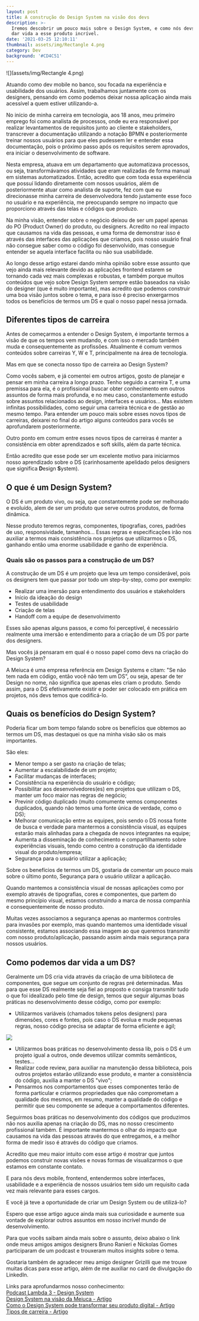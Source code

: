 ```yaml
---
layout: post
title: A construção do Design System na visão dos devs
description: >-
  Iremos descobrir um pouco mais sobre o Design System, e como nós devs podemos
  dar vida a esse produto incrível.
date: '2021-03-25 12:10:11'
thumbnail: assets/img/Rectangle 4.png
category: Dev
background: '#CD4C51'
---
```

![](assets/img/Rectangle 4.png)

Atuando como dev mobile no banco, sou focada na experiência e usabilidade dos usuários. Assim, trabalhamos juntamente com os designers, pensando em como podemos deixar nossa aplicação ainda mais acessível a quem estiver utilizando-a.

No início de minha carreira em tecnologia, aos 18 anos, meu primeiro emprego foi como analista de processos, onde eu era responsável por realizar levantamentos de requisitos junto ao cliente e stakeholders, transcrever a documentação utilizando a notação BPMN e posteriormente treinar nossos usuários para que eles pudessem ler e entender essa documentação, pois o próximo passo após os requisitos serem aprovados, era iniciar o desenvolvimento de software.

Nesta empresa, atuava em um departamento que automatizava processos, ou seja, transformávamos atividades que eram realizadas de forma manual em sistemas automatizados. Então, acredito que com toda essa experiência que possuí lidando diretamente com nossos usuários, além de posteriormente atuar como analista de suporte, fez com que eu direcionasse minha carreira de desenvolvedora tendo justamente esse foco no usuário e na experiência, me preocupando sempre no impacto que proporciono através das telas e códigos que produzo.

Na minha visão, entender sobre o negócio deixou de ser um papel apenas do PO (Product Owner) do produto, ou designers. Acredito no real impacto que causamos na vida das pessoas, e uma forma de demonstrar isso é através das interfaces das aplicações que criamos, pois nosso usuário final não consegue saber como o código foi desenvolvido, mas consegue entender se aquela interface facilita ou não sua usabilidade.

Ao longo desse artigo estarei dando minha opinião sobre esse assunto que vejo ainda mais relevante devido as aplicações frontend estarem se tornando cada vez mais complexas e robustas, e também porque muitos conteúdos que vejo sobre Design System sempre estão baseados na visão do designer (que é muito importante), mas acredito que podemos construir uma boa visão juntos sobre o tema, e para isso é preciso enxergarmos todos os benefícios de termos um DS e qual o nosso papel nessa jornada.

## Diferentes tipos de carreira

Antes de começarmos a entender o Design System, é importante termos a visão de que os tempos vem mudando, e com isso o mercado também muda e consequentemente as profissões. Atualmente é comum vermos conteúdos sobre carreiras Y, W e T, principalmente na área de tecnologia.

Mas em que se conecta nosso tipo de carreira ao Design System?

Como vocês sabem, e já comentei em outros artigos, gosto de planejar e pensar em minha carreira a longo prazo. Tenho seguido a carreira T, e uma premissa para ela, é o profissional buscar obter conhecimento em outros assuntos de forma mais profunda, e no meu caso, constantemente estudo sobre assuntos relacionados ao design, interfaces e usuários... Mas existem infinitas possibilidades, como seguir uma carreira técnica e de gestão ao mesmo tempo. Para entender um pouco mais sobre esses novos tipos de carreiras, deixarei no final do artigo alguns conteúdos para vocês se aprofundarem posteriormente.

Outro ponto em comum entre esses novos tipos de carreiras é manter a consistência em obter aprendizados e soft skills, além da parte técnica.

Então acredito que esse pode ser um excelente motivo para iniciarmos nosso aprendizado sobre o DS (carinhosamente apelidado pelos designers que significa **D**esign **S**ystem).

## O que é um Design System?

O DS é um produto vivo, ou seja, que constantemente pode ser melhorado e evoluído, alem de ser um produto que serve outros produtos, de forma dinâmica.

Nesse produto teremos regras, componentes, tipografias, cores, padrões de uso, responsividade, tamanhos... Essas regras e especificações irão nos auxiliar a termos mais consistência nos projetos que utilizarmos o DS, ganhando então uma enorme usabilidade e ganho de experiência.

### Quais são os passos para a construção de um DS?

A construção de um DS é um projeto que leva um tempo considerável, pois os designers tem que passar por todo um step-by-step, como por exemplo:

* Realizar uma imersão para entendimento dos usuários e stakeholders
* Início da ideação do design
* Testes de usabilidade
* Criação de telas
* Handoff com a equipe de desenvolvimento

Esses são apenas alguns passos, e como foi perceptível, é necessário realmente uma imersão e entendimento para a criação de um DS por parte dos designers.

Mas vocês já pensaram em qual é o nosso papel como devs na criação do Design System?

A Meiuca é uma empresa referência em Design Systems e citam: "Se não tem nada em código, então você não tem um DS", ou seja, apesar de ter Design no nome, não significa que apenas eles criam o produto. Sendo assim, para o DS efetivamente existir e poder ser colocado em prática em projetos, nós devs temos que codificá-lo.

## Quais os benefícios do Design System?

Poderia ficar um bom tempo falando sobre os benefícios que obtemos ao termos um DS, mas destaquei os que na minha visão são os mais importantes.

São eles:

* Menor tempo a ser gasto na criação de telas;
* Aumentar a escalabilidade de um projeto;
* Facilitar mudanças de interfaces;
* Consistência na experiência do usuário e código;
* Possibilitar aos desenvolvedores(es) em projetos que utilizam o DS, manter um foco maior nas regras de negócio;
* Previnir código duplicado (muito comumente vemos componentes duplicados, quando não temos uma fonte única de verdade, como o DS);
* Melhorar comunicação entre as equipes, pois sendo o DS nossa fonte de busca e verdade para mantermos a consistência visual, as equipes estarão mais alinhadas para a chegada de novos integrantes na equipe;
* Aumenta a disseminação de conhecimento e compartilhamento sobre experiências visuais, tendo como centro a construção da identidade visual do produto/empresa;
* Segurança para o usuário utilizar a aplicação;

Sobre os benefícios de termos um DS, gostaria de comentar um pouco mais sobre o último ponto, Segurança para o usuário utilizar a aplicação.

Quando mantemos a consistência visual de nossas aplicações como por exemplo através de tipografias, cores e componentes, que partem do mesmo princípio visual, estamos construindo a marca de nossa companhia e consequentemente de nosso produto.

Muitas vezes associamos a segurança apenas ao mantermos controles para invasões por exemplo, mas quando mantemos uma identidade visual consistente, estamos associando essa imagem ao que queremos transmitir com nosso produto/aplicação, passando assim ainda mais segurança para nossos usuários.

## Como podemos dar vida a um DS?

Geralmente um DS cria vida através da criação de uma biblioteca de componentes, que segue um conjunto de regras pré determinadas. Mas para que esse DS realmente seja fiel ao proposto e consiga transmitir tudo o que foi idealizado pelo time de design, temos que seguir algumas boas práticas no desenvolvimento desse código, como por exemplo:

* Utilizarmos variáveis (chamados tokens pelos designers) para dimensões, cores e fontes, pois caso o DS evolua e mude pequenas regras, nosso código precisa se adaptar de forma eficiente e ágil;

![](assets/img/Tokens-Design-System.png)

* Utilizarmos boas práticas no desenvolvimento dessa lib, pois o DS é um projeto igual a outros, onde devemos utilizar commits semânticos, testes...
* Realizar code review, para auxiliar na manutenção dessa biblioteca, pois outros projetos estarão utilizando esse produto, e manter a consistência do código, auxilia a manter o DS "vivo";
* Pensarmos nos comportamentos que esses componentes terão de forma particular e criarmos propriedades que não comprometam a qualidade dos mesmos, em resumo, manter a qualidade do código e permitir que seu componente se adeque a comportamentos diferentes.

Seguirmos boas práticas no desenvolvimento dos códigos que produzimos não nos auxilia apenas na criação do DS, mas no nosso crescimento profissional também. É importante mantermos o olhar do impacto que causamos na vida das pessoas através do que entregamos, e a melhor forma de medir isso é através do código que criamos.

Acredito que meu maior intuito com esse artigo é mostrar que juntos podemos construir novas visões e novas formas de visualizarmos o que estamos em constante contato.

E para nós devs mobile, frontend, entendermos sobre interfaces, usabilidade e a experiência de nossos usuários tem sido um requisito cada vez mais relevante para esses cargos.

E você já teve a oportunidade de criar um Design System ou de utilizá-lo?

Espero que esse artigo aguce ainda mais sua curiosidade e aumente sua vontade de explorar outros assuntos em nosso incrível mundo de desenvolvimento.

Para que vocês saibam ainda mais sobre o assunto, deixo abaixo o link onde meus amigos amigos designers Bruno Ranieri e Nickolas Gomes participaram de um podcast e trouxeram muitos insights sobre o tema.

Gostaria também de agradecer meu amigo designer Grizilli que me trouxe muitas dicas para esse artigo, além de me auxiliar no card de divulgação do LinkedIn.

Links para aprofundarmos nosso conhecimento:\
[Podcast Lambda 3 - Design System](https://open.spotify.com/episode/6vECz1EcQPn4j2Qank8WiS?si=j-X1rEQOTtKAisC2ycG9Vw)\
[Design System na visão da Meiuca - Artigo](https://medium.com/meiuca/1-design-system-na-vis%C3%A3o-da-meiuca-cc0d67aa8d1b)\
[Como o Design System pode transformar seu produto digital - Artigo](https://medium.com/flowestudio/como-design-system-pode-revolucionar-seu-produto-digital-5b79a2d05f75)\
[Tipos de carreira - Artigo](https://site-v1.gama.academy/blog/carreira/tipos-de-carreira/)
